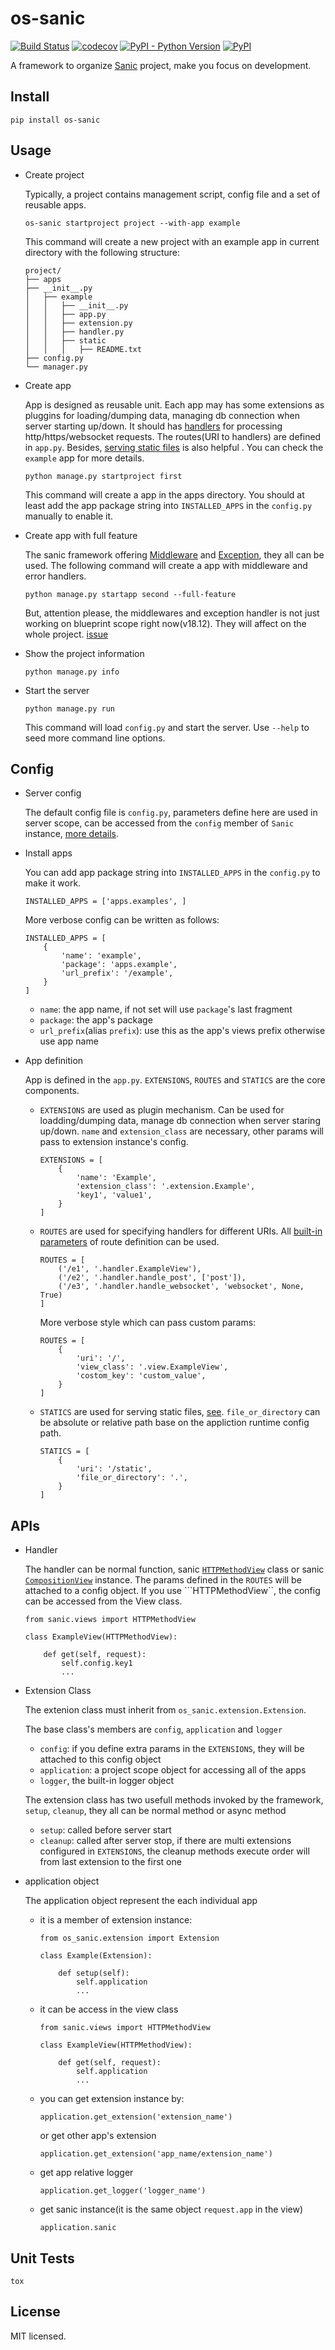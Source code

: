 # os-sanic

[![Build Status](https://www.travis-ci.org/cfhamlet/os-sanic.svg?branch=master)](https://www.travis-ci.org/cfhamlet/os-sanic)
[![codecov](https://codecov.io/gh/cfhamlet/os-sanic/branch/master/graph/badge.svg)](https://codecov.io/gh/cfhamlet/os-sanic)
[![PyPI - Python Version](https://img.shields.io/pypi/pyversions/os-sanic.svg)](https://pypi.python.org/pypi/os-sanic)
[![PyPI](https://img.shields.io/pypi/v/os-sanic.svg)](https://pypi.python.org/pypi/os-sanic)

A framework to organize [Sanic](https://github.com/huge-success/sanic) project, make you focus on development.



## Install

  ```
  pip install os-sanic
  ```

## Usage

* Create project

    Typically, a project contains management script, config file and a set of reusable apps. 

    ```
    os-sanic startproject project --with-app example
    ```

    This command will create a new project with an example app in current directory with the following structure:

    ```
    project/
    ├── apps
    ├── __init__.py
    │   ├── example
    │   │   ├── __init__.py
    │   │   ├── app.py
    │   │   ├── extension.py
    │   │   ├── handler.py
    │   │   ├── static
    │   │   │   ├── README.txt
    ├── config.py
    └── manager.py
    ```

* Create app

    App is designed as reusable unit. Each app may has some extensions as pluggins for loading/dumping data, managing db connection when server starting up/down. It should has [handlers](https://sanic.readthedocs.io/en/latest/sanic/class_based_views.html) for processing http/https/websocket requests. The routes(URI to handlers) are defined in ``app.py``. Besides, [serving static files](https://sanic.readthedocs.io/en/latest/sanic/static_files.html) is also helpful . You can check the ``example`` app for more details.
    
    
    ```
    python manage.py startproject first
    ```
    
    This command will create a app in the apps directory. You should at least add the app package string into ``INSTALLED_APPS`` in the ``config.py`` manually to enable it.

* Create app with full feature

    The sanic framework offering [Middleware](https://sanic.readthedocs.io/en/latest/sanic/middleware.html) and [Exception](https://sanic.readthedocs.io/en/latest/sanic/exceptions.html), they all can be used. The following command will create a app with middleware and error handlers.
    
    ```
    python manage.py startapp second --full-feature
    ```
    
    But, attention please, the middlewares and exception handler is not just working on 
blueprint scope right now(v18.12). They will affect on the whole project. [issue](https://github.com/huge-success/sanic/issues/37)
    
* Show the project information

    ```
    python manage.py info
    ```

* Start the server

    ```
    python manage.py run
    ```
    
    This command will load ``config.py`` and start the server. Use ``--help`` to seed more command line options.


## Config

* Server config

    The default config file is ``config.py``, parameters define here are used in server scope, can be accessed from the ``config`` member of ``Sanic`` instance, [more details](https://sanic.readthedocs.io/en/latest/sanic/config.html).
    
* Install apps

    You can add app package string into ``INSTALLED_APPS`` in the ``config.py`` to make it work.
    
    ```
    INSTALLED_APPS = ['apps.examples', ]
    ```
    
    More verbose config can be written as follows:
    
    ```
    INSTALLED_APPS = [
        {
            'name': 'example',
            'package': 'apps.example',
            'url_prefix': '/example',
        }
    ]
    ```
    - ``name``: the app name, if not set will use ``package``'s last fragment
    - ``package``: the app's package
    - ``url_prefix``(alias ``prefix``): use this as the app's views prefix otherwise use app name
    
* App definition

    App is defined in the ``app.py``. ``EXTENSIONS``, ``ROUTES`` and ``STATICS`` are the core components.
    
    - ``EXTENSIONS`` are used as plugin mechanism. Can be used for loadding/dumping data, manage db connection when server staring up/down. ``name`` and ``extension_class`` are necessary, other params will pass to extension instance's config.
    
        ```
        EXTENSIONS = [
            {
                'name': 'Example',
                'extension_class': '.extension.Example',
                'key1', 'value1',
            }
        ]
        ```
    
    - ``ROUTES`` are used for specifying handlers for different URIs.  All [built-in parameters](https://sanic.readthedocs.io/en/latest/sanic/routing.html) of route definition can be used. 

    
        ````
        ROUTES = [
            ('/e1', '.handler.ExampleView'),
            ('/e2', '.handler.handle_post', ['post']),
            ('/e3', '.handler.handle_websocket', 'websocket', None, True)
        ]
        ````
        
        
        More verbose style which can pass custom params: 
    

        ```
        ROUTES = [
            {
                'uri': '/',
                'view_class': '.view.ExampleView',
                'costom_key': 'custom_value',
            }
        ]
        ```

    - ``STATICS`` are used for serving static files, [see](https://sanic.readthedocs.io/en/latest/sanic/static_files.html). ``file_or_directory`` can be absolute or relative path base on the appliction runtime config path.

        ```
        STATICS = [
            {
                'uri': '/static',
                'file_or_directory': '.',
            }
        ]
        ```


## APIs

* Handler

    The handler can be normal function, sanic [``HTTPMethodView``](https://sanic.readthedocs.io/en/latest/sanic/class_based_views.html) class or sanic [``CompositionView``](https://sanic.readthedocs.io/en/latest/sanic/class_based_views.html#using-compositionview) instance. The params defined in the ``ROUTES`` will be attached to a config object. If you use ```HTTPMethodView``, the config can be accessed from the View class.
    
    ```
    from sanic.views import HTTPMethodView
    
    class ExampleView(HTTPMethodView):
    
        def get(self, request):
            self.config.key1
            ...
    ```

* Extension Class

    The extenion class must inherit from ``os_sanic.extension.Extension``.

    The base class's members are ``config``, ``application`` and ``logger``

    - ``config``: if you define extra params in the ``EXTENSIONS``, they will be attached to this config object
    - ``application``: a project scope object for accessing all of the apps
    - ``logger``, the built-in logger object


    The extension class has two usefull methods invoked by the framework, ``setup``, ``cleanup``, they all can be normal method or async method

    - ``setup``: called before server start
    - ``cleanup``: called after server stop, if there are multi extensions configured in ``EXTENSIONS``, the cleanup methods execute order will from last extension to the first one

* application object

    The application object represent the each individual app
    
    - it is a member of extension instance:
    
        ```
        from os_sanic.extension import Extension

        class Example(Extension):

            def setup(self):
                self.application
                ...
        ```
    
    - it can be access in the view class
    
        ```
        from sanic.views import HTTPMethodView

        class ExampleView(HTTPMethodView):

            def get(self, request):
                self.application
                ...
        ```
        
    - you can get extension instance by:
    
        ```
        application.get_extension('extension_name')
        ```

        or get other app's extension

        ```
        application.get_extension('app_name/extension_name')
        ```

    - get app relative logger
    
        ```
        application.get_logger('logger_name')
        ```

    - get sanic instance(it is the same object ``request.app`` in the view)
      
        ```
        application.sanic
        ```


## Unit Tests

  ```
  tox
  ```

## License

MIT licensed.
